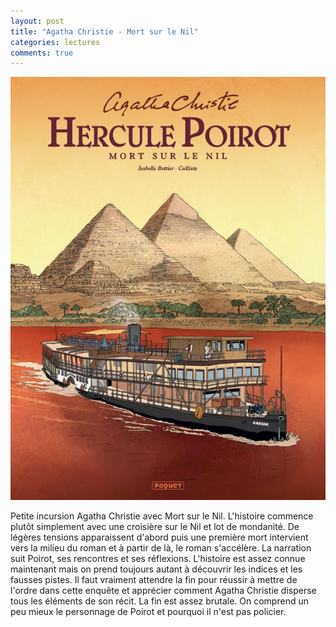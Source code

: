 ```yaml
---
layout: post
title: "Agatha Christie - Mort sur le Nil"
categories: lectures
comments: true
---
```


![Mort sur le Nil](https://github.com/homeostasie/bouquins/raw/master/_pics/lv/christie_agatha/mort-sur-le-nil.jpg)

Petite incursion Agatha Christie avec Mort sur le Nil. L'histoire commence plutôt simplement avec une croisière sur le Nil et lot de mondanité. De légères tensions apparaissent d'abord puis une première mort intervient vers la milieu du roman et à partir de là, le roman s'accélère. La narration suit Poirot, ses rencontres et ses réflexions. L'histoire est assez connue maintenant mais on prend toujours autant à découvrir les indices et les fausses pistes. Il faut vraiment attendre la fin pour réussir à mettre de l'ordre dans cette enquête et apprécier comment Agatha Christie disperse tous les éléments de son récit. La fin est assez brutale. On comprend un peu mieux le personnage de Poirot et pourquoi il n'est pas policier.
